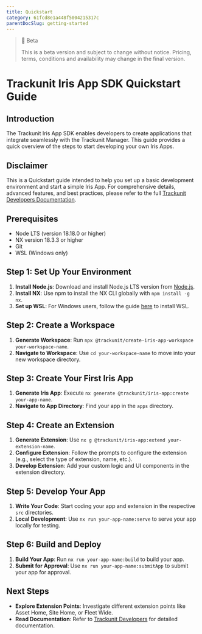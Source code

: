 ```yaml
---
title: Quickstart
category: 61fcd8e1a448f5004215317c
parentDocSlug: getting-started
---
```


> 🚧 Beta
>
> This is a beta version and subject to change without notice. Pricing, terms, conditions and availability may change in the final version.

# Trackunit Iris App SDK Quickstart Guide

## Introduction

The Trackunit Iris App SDK enables developers to create applications that integrate seamlessly with the Trackunit Manager. This guide provides a quick overview of the steps to start developing your own Iris Apps.

## Disclaimer

This is a Quickstart guide intended to help you set up a basic development environment and start a simple Iris App. For comprehensive details, advanced features, and best practices, please refer to the full [Trackunit Developers Documentation](https://developers.trackunit.com/docs/introduction).

## Prerequisites

- Node LTS (version 18.18.0 or higher)
- NX version 18.3.3 or higher
- Git
- WSL (Windows only)

## Step 1: Set Up Your Environment

1. **Install Node.js**: Download and install Node.js LTS version from [Node.js](https://nodejs.org/).
2. **Install NX**: Use npm to install the NX CLI globally with `npm install -g nx`.
3. **Set up WSL**: For Windows users, follow the guide [here](https://docs.microsoft.com/windows/wsl/install) to install WSL.

## Step 2: Create a Workspace

1. **Generate Workspace**: Run `npx @trackunit/create-iris-app-workspace your-workspace-name`.
2. **Navigate to Workspace**: Use `cd your-workspace-name` to move into your new workspace directory.

## Step 3: Create Your First Iris App

1. **Generate Iris App**: Execute `nx generate @trackunit/iris-app:create your-app-name`.
2. **Navigate to App Directory**: Find your app in the `apps` directory.

## Step 4: Create an Extension

1. **Generate Extension**: Use `nx g @trackunit/iris-app:extend your-extension-name`.
2. **Configure Extension**: Follow the prompts to configure the extension (e.g., select the type of extension, name, etc.).
3. **Develop Extension**: Add your custom logic and UI components in the extension directory.

## Step 5: Develop Your App

1. **Write Your Code**: Start coding your app and extension in the respective `src` directories.
2. **Local Development**: Use `nx run your-app-name:serve` to serve your app locally for testing.

## Step 6: Build and Deploy

1. **Build Your App**: Run `nx run your-app-name:build` to build your app.
2. **Submit for Approval**: Use `nx run your-app-name:submitApp` to submit your app for approval.

## Next Steps

- **Explore Extension Points**: Investigate different extension points like Asset Home, Site Home, or Fleet Wide.
- **Read Documentation**: Refer to [Trackunit Developers](https://developers.trackunit.com/docs/) for detailed documentation.
